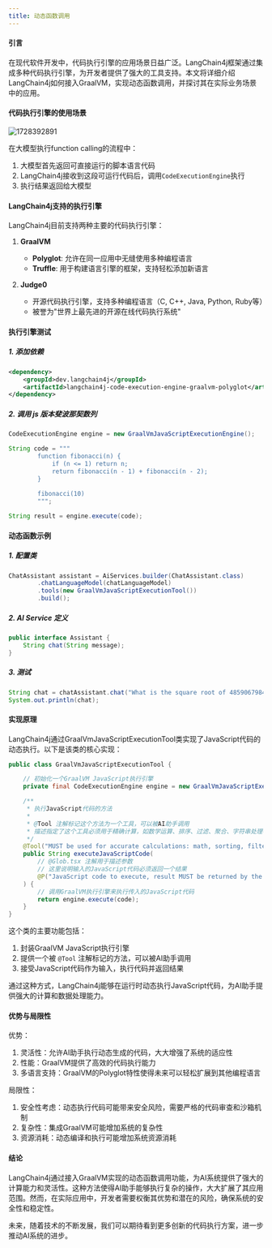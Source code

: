 ```yaml
---
title: 动态函数调用
---
```


#### 引言

在现代软件开发中，代码执行引擎的应用场景日益广泛。LangChain4j框架通过集成多种代码执行引擎，为开发者提供了强大的工具支持。本文将详细介绍LangChain4j如何接入GraalVM，实现动态函数调用，并探讨其在实际业务场景中的应用。

#### 代码执行引擎的使用场景

<img src='https://minio.pigx.top/oss/202410/1728392891.png' alt='1728392891'/>

在大模型执行function calling的流程中：
1. 大模型首先返回可直接运行的脚本语言代码
2. LangChain4j接收到这段可运行代码后，调用`CodeExecutionEngine`执行
3. 执行结果返回给大模型

#### LangChain4j支持的执行引擎

LangChain4j目前支持两种主要的代码执行引擎：

1. **GraalVM**
   - **Polyglot**: 允许在同一应用中无缝使用多种编程语言
   - **Truffle**: 用于构建语言引擎的框架，支持轻松添加新语言

2. **Judge0**  
   - 开源代码执行引擎，支持多种编程语言（C, C++, Java, Python, Ruby等）
   - 被誉为"世界上最先进的开源在线代码执行系统"

#### 执行引擎测试


##### 1. 添加依赖

```xml
<dependency>
    <groupId>dev.langchain4j</groupId>
    <artifactId>langchain4j-code-execution-engine-graalvm-polyglot</artifactId>
</dependency>
```

##### 2. 调用 js 版本斐波那契数列

```java
CodeExecutionEngine engine = new GraalVmJavaScriptExecutionEngine();

String code = """
        function fibonacci(n) {
            if (n <= 1) return n;
            return fibonacci(n - 1) + fibonacci(n - 2);
        }
                        
        fibonacci(10)
        """;

String result = engine.execute(code);
```


#### 动态函数示例

##### 1. 配置类

```java
ChatAssistant assistant = AiServices.builder(ChatAssistant.class)
        .chatLanguageModel(chatLanguageModel)
        .tools(new GraalVmJavaScriptExecutionTool())
        .build();
```

##### 2. AI Service 定义

```java
public interface Assistant {
    String chat(String message);
}
```

##### 3. 测试

```java
String chat = chatAssistant.chat("What is the square root of 485906798473894056 in scientific notation?");
System.out.println(chat);
```

#### 实现原理

LangChain4j通过GraalVmJavaScriptExecutionTool类实现了JavaScript代码的动态执行。以下是该类的核心实现：

```java
public class GraalVmJavaScriptExecutionTool {

    // 初始化一个GraalVM JavaScript执行引擎
    private final CodeExecutionEngine engine = new GraalVmJavaScriptExecutionEngine();

    /**
     * 执行JavaScript代码的方法
     * 
     * @Tool 注解标记这个方法为一个工具，可以被AI助手调用
     * 描述指定了这个工具必须用于精确计算，如数学运算、排序、过滤、聚合、字符串处理等
     */
    @Tool("MUST be used for accurate calculations: math, sorting, filtering, aggregating, string processing, etc")
    public String executeJavaScriptCode(
        // @Glob.tsx 注解用于描述参数
        // 这里说明输入的JavaScript代码必须返回一个结果
        @P("JavaScript code to execute, result MUST be returned by the code") String code
    ) {
        // 调用GraalVM执行引擎来执行传入的JavaScript代码
        return engine.execute(code);
    }
}
```

这个类的主要功能包括：
1. 封装GraalVM JavaScript执行引擎
2. 提供一个被 `@Tool` 注解标记的方法，可以被AI助手调用
3. 接受JavaScript代码作为输入，执行代码并返回结果

通过这种方式，LangChain4j能够在运行时动态执行JavaScript代码，为AI助手提供强大的计算和数据处理能力。

#### 优势与局限性

优势：
1. 灵活性：允许AI助手执行动态生成的代码，大大增强了系统的适应性
2. 性能：GraalVM提供了高效的代码执行能力
3. 多语言支持：GraalVM的Polyglot特性使得未来可以轻松扩展到其他编程语言

局限性：
1. 安全性考虑：动态执行代码可能带来安全风险，需要严格的代码审查和沙箱机制
2. 复杂性：集成GraalVM可能增加系统的复杂性
3. 资源消耗：动态编译和执行可能增加系统资源消耗

#### 结论

LangChain4j通过接入GraalVM实现的动态函数调用功能，为AI系统提供了强大的计算能力和灵活性。这种方法使得AI助手能够执行复杂的操作，大大扩展了其应用范围。然而，在实际应用中，开发者需要权衡其优势和潜在的风险，确保系统的安全性和稳定性。

未来，随着技术的不断发展，我们可以期待看到更多创新的代码执行方案，进一步推动AI系统的进步。